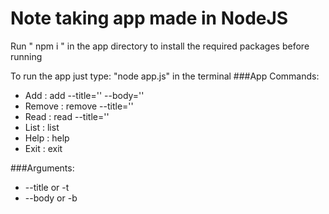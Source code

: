 # Note taking app made in NodeJS

Run " npm i " in the app directory to install the required packages before running

To run the app just type: "node app.js" in the terminal
###App Commands:

+ Add : add --title='' --body=''
+ Remove : remove --title=''
+ Read : read --title=''
+ List : list
+ Help : help
+ Exit : exit


###Arguments:
+ --title or -t
+ --body or -b